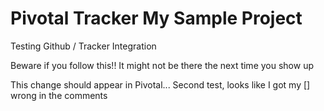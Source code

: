Pivotal Tracker My Sample Project
=================================

Testing Github / Tracker Integration

Beware if you follow this!! It might not be there the next time you show up

This change should appear in Pivotal...
Second test, looks like I got my [] wrong in the comments